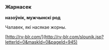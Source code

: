 ### Жарнасек
**назоўнік, мужчынскі род**

Чалавек, які насякае жорны.

<a rel="author">[http://rv-blr.com/](http://rv-blr.com/slounik.jsp?letterId=0&maskId=0&pageId=945)</a>
